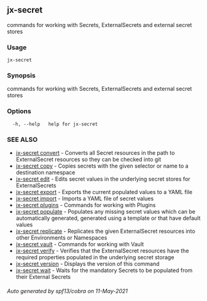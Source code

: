 ## jx-secret

commands for working with Secrets, ExternalSecrets and external secret stores

### Usage

```
jx-secret
```

### Synopsis

commands for working with Secrets, ExternalSecrets and external secret stores

### Options

```
  -h, --help   help for jx-secret
```

### SEE ALSO

* [jx-secret convert](jx-secret_convert.md)	 - Converts all Secret resources in the path to ExternalSecret resources so they can be checked into git
* [jx-secret copy](jx-secret_copy.md)	 - Copies secrets with the given selector or name to a destination namespace
* [jx-secret edit](jx-secret_edit.md)	 - Edits secret values in the underlying secret stores for ExternalSecrets
* [jx-secret export](jx-secret_export.md)	 - Exports the current populated values to a YAML file
* [jx-secret import](jx-secret_import.md)	 - Imports a YAML file of secret values
* [jx-secret plugins](jx-secret_plugins.md)	 - Commands for working with Plugins
* [jx-secret populate](jx-secret_populate.md)	 - Populates any missing secret values which can be automatically generated, generated using a template or that have default values
* [jx-secret replicate](jx-secret_replicate.md)	 - Replicates the given ExternalSecret resources into other Environments or Namespaces
* [jx-secret vault](jx-secret_vault.md)	 - Commands for working with Vault
* [jx-secret verify](jx-secret_verify.md)	 - Verifies that the ExternalSecret resources have the required properties populated in the underlying secret storage
* [jx-secret version](jx-secret_version.md)	 - Displays the version of this command
* [jx-secret wait](jx-secret_wait.md)	 - Waits for the mandatory Secrets to be populated from their External Secrets

###### Auto generated by spf13/cobra on 11-May-2021
